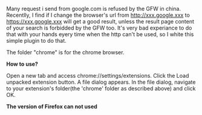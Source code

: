 Many request i send from google.com is refused by the GFW in china. 
Recentlly, I find if I change the browser's url from http://xxx.google.xxx to https://xxx.google.xxx will get a good result, unless the result page content of your search is forbidded by the GFW too. 
It's very bad experiance to do that with your hands eyery time when the http can't be used, so I white this simple plugin to do that.

The folder "chrome" is for the chrome browser.

**How to use?**

Open a new tab and access chrome://settings/extensions.
Click the Load unpacked extension button. A file dialog appears. 
In the file dialog, navigate to your extension's folder(the 'chrome' folder as described above) and click OK. 


**The version of Firefox can not used**